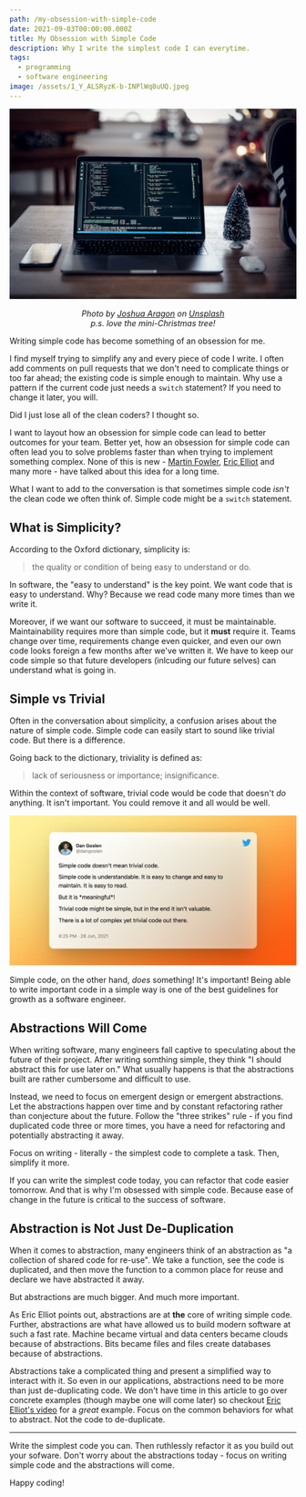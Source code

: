 ```yaml
---
path: /my-obsession-with-simple-code
date: 2021-09-03T00:00:00.000Z
title: My Obsession with Simple Code
description: Why I write the simplest code I can everytime.
tags:
  - programming
  - software engineering
image: /assets/1_Y_ALSRyzK-b-INPlWq8uUQ.jpeg
---
```


<center>

![](../assets/joshua-aragon-FGXqbqbGt5o-unsplash.jpg)

<i>

Photo by <a href="https://unsplash.com/@goshua13?utm_source=unsplash&utm_medium=referral&utm_content=creditCopyText">Joshua Aragon</a> on <a href="https://unsplash.com/s/photos/coding?utm_source=unsplash&utm_medium=referral&utm_content=creditCopyText">Unsplash</a>  
p.s. love the mini-Christmas tree!

</i>

</center>

Writing simple code has become something of an obsession for me. 

I find myself trying to simplify any and every piece of code I write. I often add comments on pull requests that we don't need to complicate things or too far ahead; the existing code is simple enough to maintain. Why use a pattern if the current code just needs a `switch` statement? If you need to change it later, you will.

Did I just lose all of the clean coders? I thought so.

I want to layout how an obsession for simple code can lead to better outcomes for your team. Better yet, how an obsession for simple code can often lead you to solve problems faster than when trying to implement something complex. None of this is new - [Martin Fowler](https://martinfowler.com/bliki/Yagni.html), [Eric Elliot](https://medium.com/javascript-scene/the-secret-of-simple-code-a2cacd8004dd) and many more - have talked about this idea for a long time. 

What I want to add to the conversation is that sometimes simple code _isn't_ the clean code we often think of. Simple code might be a `switch` statement. 

## What is Simplicity?

According to the Oxford dictionary, simplicity is:

> the quality or condition of being easy to understand or do.

In software, the "easy to understand" is the key point. We want code that is easy to understand. Why? Because we read code many more times than we write it. 

Moreover, if we want our software to succeed, it must be maintainable. Maintainability requires more than simple code, but it **must** require it. Teams change over time, requirements change even quicker, and even our own code looks foreign a few months after we've written it. We have to keep our code simple so that future developers (inlcuding our future selves) can understand what is going in.

## Simple vs Trivial

Often in the conversation about simplicity, a confusion arises about the nature of simple code. Simple code can easily start to sound like trivial code. But there is a difference.

Going back to the dictionary, triviality is defined  as:

> lack of seriousness or importance; insignificance.

Within the context of software, trivial code would be code that doesn't _do_ anything. It isn't important. You could remove it and all would be well. 

<a href="https://twitter.com/dangoslen/status/1409669248369127441">

![](../assets/dan_goslen_simple_code_tweet.png)

</a>

Simple code, on the other hand, _does_ something! It's important! Being able to write important code in a simple way is one of the best guidelines for growth as a software engineer. 

## Abstractions Will Come

When writing software, many engineers fall captive to speculating about the future of their project. After writing somthing simple, they think "I should abstract this for use later on." What usually happens is that the abstractions built are rather cumbersome and difficult to use. 

Instead, we need to focus on emergent design or emergent abstractions. Let the abstractions happen over time and by constant refactoring rather than conjecture about the future. Follow the "three strikes" rule - if you find duplicated code three or more times, you have a need for refactoring and potentially abstracting it away.

Focus on writing - literally - the simplest code to complete a task. Then, simplify it more. 

If you can write the simplest code today, you can refactor that code easier tomorrow. And that is why I'm obsessed with simple code. Because ease of change in the future is critical to the success of software.

## Abstraction is Not Just De-Duplication

When it comes to abstraction, many engineers think of an abstraction as "a collection of shared code for re-use". We take a function, see the code is duplicated, and then move the function to a common place for reuse and declare we have abstracted it away.

But abstractions are much bigger. And much more important. 

As Eric Elliot points out, abstractions are at **the** core of writing simple code. Further, abstractions are what have allowed us to build modern software at such a fast rate. Machine became virtual and data centers became clouds because of abstractions. Bits became files and files create databases because of abstractions.

Abstractions take a complicated thing and present a simplified way to interact with it. So even in our applications, abstractions need to be more than just de-duplicating code. We don't have time in this article to go over concrete examples (though maybe one will come later) so checkout [Eric Elliot's video](https://youtu.be/F-JvvFlYcts?list=PLWOdyjG6bHl54g4o3V-5ooeGnAfqWH6ja) for a _great_ example. Focus on the common behaviors for what to abstract. Not the code to de-duplicate.

---

Write the simplest code you can. Then ruthlessly refactor it as you build out your sofware. Don't worry about the abstractions today - focus on writing simple code and the abstractions will come.

Happy coding!

